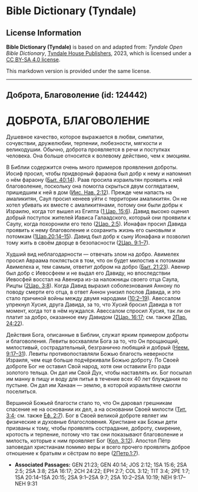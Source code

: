 # Bible Dictionary (Tyndale)

## License Information

**Bible Dictionary (Tyndale)** is based on and adapted from: _Tyndale Open Bible Dictionary_, [Tyndale House Publishers](https://tyndaleopenresources.com/), 2023, which is licensed under a [CC BY-SA 4.0 license](https://creativecommons.org/licenses/by-sa/4.0/legalcode.en).

This markdown version is provided under the same license.



--------------------------------

## Доброта, Благоволение (id: 124442)

ДОБРОТА, БЛАГОВОЛЕНИЕ
=====================

Душевное качество, которое выражается в любви, симпатии, сочувствии, дружелюбии, терпении, любезности, мягкости и великодушии. Обычно, доброта проявляется в речи и поступках человека. Она больше относится к волевому действию, чем к эмоциям.

В Библии содержится очень много примеров проявления доброты. Иосиф просил, чтобы придворный фараона был добр к нему и напомнил о нём фараону ([Быт. 40:14](https://ref.ly/Gen40:14)). Раав просила израильтян проявить к ней благоволение, поскольку она помогла скрыться двум соглядатаем, пришедшим к ней в дом ([Иис. Нав. 2:12](https://ref.ly/Josh2:12)). Прежде чем напасть на амаликитян, Саул просил кенеев уйти с территории амаликитян. Он не хотел убивать их вместе с амаликитянами, потому они были добры к Израилю, когда тот вышел из Египта ([1 Цар. 15:6](https://ref.ly/1Sam15:6)). Давид высоко оценил добрый поступок жителей Иависа Галаадского, который они проявили к Саулу, когда похоронили его тело ([2Цар. 2:5](https://ref.ly/2Sam2:5)). Ионафан просил Давида проявить к нему благоволение и сохранить жизнь его сыновьям и потомкам ([1Цар.20:14–15](https://ref.ly/1Sam20:14-1Sam20:15)). Давид был добр к сыну Ионафана и позволил тому жить в своём дворце в безопасности ([2Цар. 9:1–7](https://ref.ly/2Sam9:1-2Sam9:7)).

Худший вид неблагодарности — отвечать злом на добро. Авимелех просил Авраама поклясться в том, что он будет милостив к потомкам Авимелеха и, тем самым, ответит добром на добро ([Быт. 21:23](https://ref.ly/Gen21:23)). Авенир был добр с Иевосфеем и не выдал его Давиду, но впоследствии Иевосфей восстал на Авенира из\-за наложницы своего отца Саула, Рицпы ([2Цар. 3:8](https://ref.ly/2Sam3:8)). Когда Давид выразил соболезнования Аннону по поводу смерти его отца, в ответ Аннон унизил послов Давида, и это стало причиной войны между двумя народами ([10:2–19](https://ref.ly/2Sam10:2-2Sam10:19)). Авессалом упрекнул Хусия, друга Давида, за то, что Хусий бросил Давида в тот момент, когда тот в нём нуждался. Авессалом спросил Хусия, так ли он платит за добро, оказанное ему Давидом ([2Цар. 16:17](https://ref.ly/2Sam16:17); см. также [2Пар. 24:22](https://ref.ly/2Chr24:22)).

Действия Бога, описанные в Библии, служат ярким примером доброты и благоволения. Левиты восхваляли Бога за то, что Он прощающий, милостивый, сострадательный, безгранично любящий и добрый ([Неем. 9:17–31](https://ref.ly/Neh9:17-Neh9:31)). Левиты противопоставляли Божью благость неверности Израиля, чем еще больше подчёркивали Божью доброту. По Своей доброте Бог не оставил Свой народ, хотя они оставили Его ради золотого тельца. Он дал им Свой Дух, чтобы наставлять их. Бог посылал им манну в пищу и воду для питья в течение всех 40 лет блуждания по пустыне. Он дал им Ханаан — землю, в которой израильтяне смогли поселиться.

Вершиной Божьей благости стало то, что Он даровал грешникам спасение не на основании их дел, а на основании Своей милости ([Тит. 3:4](https://ref.ly/Titus3:4); см. также [Еф. 2:7](https://ref.ly/Eph2:7)). Бог в Своей великой доброте являет им физические и духовные благословения. Христиане как Божьи дети призваны к тому, чтобы проявлять сострадание, доброту, смирение, кротость и терпение, потому что так они показывают благоволение и милость, которые к ним проявляет Бог ([Кол. 3:12](https://ref.ly/Col3:12)). Апостол Пётр заповедал христианам помимо веры и всего прочего проявлять доброе отношение к братьям и сёстрам по вере ([2Петр.1:7](https://ref.ly/2Pet1:7)).

* **Associated Passages:** GEN 21:23; GEN 40:14; JOS 2:12; 1SA 15:6; 2SA 2:5; 2SA 3:8; 2SA 16:17; 2CH 24:22; EPH 2:7; COL 3:12; TIT 3:4; 2PE 1:7; 1SA 20:14–1SA 20:15; 2SA 9:1–2SA 9:7; 2SA 10:2–2SA 10:19; NEH 9:17–NEH 9:31

